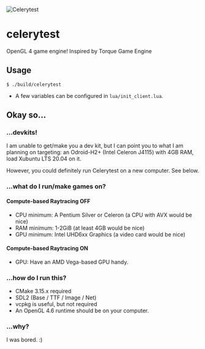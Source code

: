 ![Celerytest](https://raw.githubusercontent.com/Chlorophytus/celerytest/master/lib/CelerytestPromo.png)

# celerytest
OpenGL 4 game engine! Inspired by Torque Game Engine 

## Usage
```
$ ./build/celerytest
```
- A few variables can be configured in `lua/init_client.lua`.

## Okay so...
### ...devkits!
I am unable to get/make you a dev kit, but I can point you to what I am planning on targeting: an Odroid-H2+ (Intel Celeron J4115) with 4GB RAM, load Xubuntu LTS 20.04 on it.

However, you could definitely run Celerytest on a new computer. See below.

### ...what do I run/make games on?
#### Compute-based Raytracing OFF
- CPU minimum: A Pentium Silver or Celeron (a CPU with AVX would be nice)
- RAM minimum: 1-2GiB (at least 4GB would be nice)
- GPU minimum: Intel UHD6xx Graphics (a video card would be nice)
#### Compute-based Raytracing ON
- GPU: Have an AMD Vega-based GPU handy.
### ...how do I run this?
- CMake 3.15.x required
- SDL2 (Base / TTF / Image / Net)
- vcpkg is useful, but not required
- An OpenGL 4.6 runtime should be on your computer.

### ...why?
I was bored. :)
